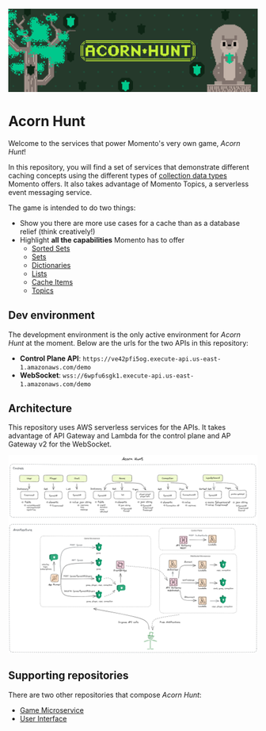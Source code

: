 ![](./images/banner.png)

# Acorn Hunt

Welcome to the services that power Momento's very own game, *Acorn Hunt*!

In this repository, you will find a set of services that demonstrate different caching concepts using the different types of [collection data types](https://docs.momentohq.com/develop/datatypes) Momento offers. It also takes advantage of Momento Topics, a serverless event messaging service.

The game is intended to do two things:

* Show you there are more use cases for a cache than as a database relief (think creatively!)
* Highlight **all the capabilities** Momento has to offer
  * [Sorted Sets](https://docs.momentohq.com/develop/api-reference/collections/sortedsets)
  * [Sets](https://docs.momentohq.com/develop/api-reference/collections/sets)
  * [Dictionaries](https://docs.momentohq.com/develop/api-reference/collections/dictionary)
  * [Lists](https://docs.momentohq.com/develop/api-reference/collections/list)
  * [Cache Items](https://docs.momentohq.com/develop/api-reference#data-apis)
  * [Topics](https://docs.momentohq.com/develop/api-reference/topics)

## Dev environment

The development environment is the only active environment for *Acorn Hunt* at the moment. Below are the urls for the two APIs in this repository:

* **Control Plane API**: `https://ve42pfi5og.execute-api.us-east-1.amazonaws.com/demo`
* **WebSocket**: `wss://6wpfu6sgk1.execute-api.us-east-1.amazonaws.com/demo`

## Architecture

This repository uses AWS serverless services for the APIs. It takes advantage of API Gateway and Lambda for the control plane and AP Gateway v2 for the WebSocket.

![Architecture and Caching diagram](./images/architecture.png)

## Supporting repositories

There are two other repositories that compose *Acorn Hunt*:

* [Game Microservice](https://github.com/momentohq/acorn-hunt-game-service)
* [User Interface](https://github.com/momentohq/acorn-hunt-ui)